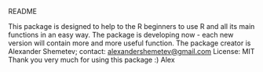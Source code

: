 <!--[![Travis pass file](https://travis-ci.com/Alexandershemetev/alexandrshemetev.svg?branch=main)](https://travis-ci.com/github/Alexandershemetev/alexandrshemetev/builds/190080575) -->

<!--Travis test OK
Codecov-Travis test OK: https://codecov.io/gh/Alexandershemetev/alexandershemetev -->

README

This package is designed to help to the R beginners to use R and all its main functions in an easy way. 
The package is developing now - each new version will contain more and more useful function. 
The package creator is Alexander Shemetev; contact: alexandershemetev@gmail.com
License: MIT
Thank you very much for using this package :)
Alex
